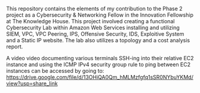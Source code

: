 This repository contains the elements of my contribution to the Phase 2 project as a Cybersecurity & Networking Fellow in the Innovation Fellowship at The Knowledge House.  This project involved creating a functional Cybersecurity Lab within Amazon Web Services installing and utilizing SIEM, VPC, VPC Peering, IPS, Offensive Security, IDS, Exploitive System and a Static IP website.  The lab also utilizes a topology and a cost analysis report.

A video video documenting various terminals SSH-ing into their relative EC2 instance and using the ICMP IPv4 security group rule to ping between EC2 instances can be accessed by going to: https://drive.google.com/file/d/13OHiQA0Qm_hMLMzfgfq1sSR0NYbuYKMd/view?usp=share_link
